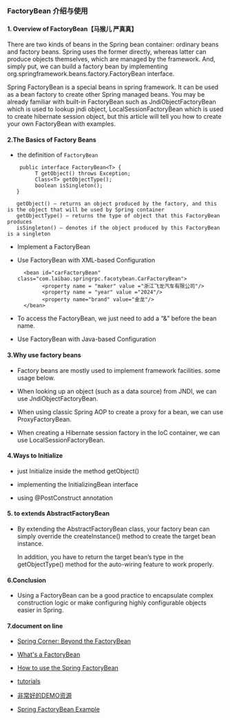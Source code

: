 ###     FactoryBean 介绍与使用
 
#### 1. Overview of FactoryBean【马猴儿 严真真】
There are two kinds of beans in the Spring bean container: ordinary beans and factory beans. 
Spring uses the former directly, whereas latter can produce objects themselves, which are managed by the framework.
And, simply put, we can build a factory bean by implementing org.springframework.beans.factory.FactoryBean interface.

Spring FactoryBean is a special beans in spring framework. 
It can be used as a bean factory to create other Spring managed beans. 
You may be already familiar with built-in FactoryBean such as JndiObjectFactoryBean which is used to lookup jndi object, 
LocalSessionFactoryBean which is used to create hibernate session object, but this article will tell you how to create your own FactoryBean with examples.


#### 2.The Basics of Factory Beans

* the definition of  ```FactoryBean ```

```
    public interface FactoryBean<T> {
         T getObject() throws Exception;
         Class<T> getObjectType();
         boolean isSingleton();
   }
   
   getObject() – returns an object produced by the factory, and this is the object that will be used by Spring container
   getObjectType() – returns the type of object that this FactoryBean produces
   isSingleton() – denotes if the object produced by this FactoryBean is a singleton
```

* Implement a FactoryBean

* Use FactoryBean with XML-based Configuration
        
        <bean id="carFactoryBean" class="com.laibao.springrpc.facotybean.CarFactoryBean">
              <property name = "maker" value ="浙江飞龙汽车有限公司"/>
              <property name = "year" value ="2024"/>
              <property name="brand" value="金龙"/>
        </bean>
       
* To access the FactoryBean, we just need to add a “&” before the bean name.

* Use FactoryBean with Java-based Configuration

       
#### 3.Why use factory beans
* Factory beans are mostly used to implement framework facilities. some usage below.

* When looking up an object (such as a data source) from JNDI, we can use JndiObjectFactoryBean.

* When using classic Spring AOP to create a proxy for a bean, we can use ProxyFactoryBean.

* When creating a Hibernate session factory in the IoC container, we can use LocalSessionFactoryBean.
       
#### 4.Ways to Initialize
* just Initialize inside the method getObject()

* implementing the InitializingBean interface

* using @PostConstruct annotation

#### 5. to extends AbstractFactoryBean

* By extending the AbstractFactoryBean class, your factory bean can simply override the createInstance() method to create the target bean instance. 
    
  In addition, you have to return the target bean’s type in the getObjectType() method for the auto-wiring feature to work properly.

#### 6.Conclusion

* Using a FactoryBean can be a good practice to encapsulate complex construction logic or make configuring highly configurable objects easier in Spring.
       
 #### 7.document on line
 
 * [Spring Corner: Beyond the FactoryBean](http://joshlong.com/jl/blogPost/spring_corner_beyond_the_factorybean.html)
 
 * [What's a FactoryBean](https://spring.io/blog/2011/08/09/what-s-a-factorybean)
 
 * [How to use the Spring FactoryBean](http://www.baeldung.com/spring-factorybean)
 
 * [tutorials](https://github.com/eugenp/tutorials/tree/master/spring-core)
 
 * [非常好的DEMO资源](https://github.com/eugenp/tutorials)
 
 * [Spring FactoryBean Example](https://howtodoinjava.com/spring-core/how-to-create-beans-using-spring-factorybean/)